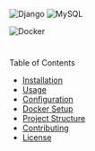 ![Django](https://img.shields.io/static/v1?label=Django&message=5.0&color=092E20&style=plastic&logo=django)
![MySQL](https://img.shields.io/static/v1?label=MySQL&message=8.0&color=00758F&style=plastic&logo=mysql)

![Docker](https://img.shields.io/static/v1?label=Docker&message=20.10&color=2496ED&style=plastic&logo=docker)






 #

Table of Contents
- [Installation](#installation)
- [Usage](#usage)
- [Configuration](#configuration)
- [Docker Setup](#docker-setup)
- [Project Structure](#project-structure)
- [Contributing](#contributing)
- [License](#license)


